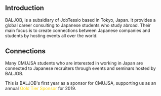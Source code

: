 ## Introduction

BALJOB, is a subsidiary of JobTessio based in Tokyo, Japan.
It provides a global career consulting to Japanese students who study abroad.
Their main focus is to create connections between Japanese companies and students by hosting events all over the world.

## Connections

Many CMUJSA students who are interested in working in Japan are connected to Japanese recruiters
through events and seminars hosted by BALJOB.

This is BALJOB's first year as a sponsor for CMUJSA,
supporting us as an annual <font color="Gold">Gold Tier Sponsor</font> for 2019.
